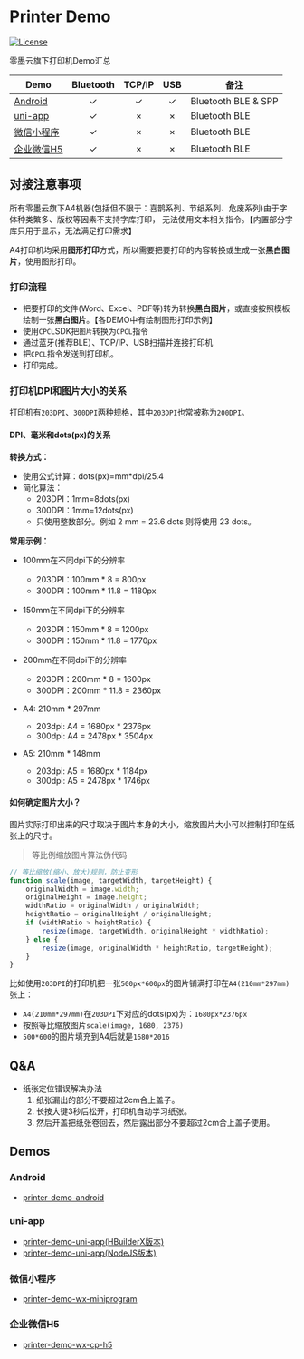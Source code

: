 # Printer Demo

[![License](https://img.shields.io/badge/license-MIT-4EB1BA.svg)](https://www.opensource.org/licenses/mit-license.php)

零墨云旗下打印机Demo汇总

| Demo                | Bluetooth | TCP/IP | USB | 备注                  |
|---------------------|:---------:|:------:|:---:|---------------------|
| [Android](#Android) |     ✓     |   ✓    |  ✓  | Bluetooth BLE & SPP |
| [uni-app](#uni-app) |     ✓     |   ×    |  ×  | Bluetooth BLE       |
| [微信小程序](#微信小程序)     |     ✓     |   ×    |  ×  | Bluetooth BLE       |
| [企业微信H5](#企业微信H5)   |     ✓     |   ×    |  ×  | Bluetooth BLE       |

## 对接注意事项

所有零墨云旗下A4机器(包括但不限于：喜鹊系列、节纸系列、危废系列)由于字体种类繁多、版权等因素不支持字库打印，
无法使用文本相关指令。【内置部分字库只用于显示，无法满足打印需求】

A4打印机均采用**图形打印**方式，所以需要把要打印的内容转换或生成一张**黑白图片**，使用图形打印。

### 打印流程

* 把要打印的文件(Word、Excel、PDF等)转为转换**黑白图片**，或直接按照模板绘制一张**黑白图片**。【各DEMO中有绘制图形打印示例】
* 使用`CPCL`SDK把`图片`转换为`CPCL`指令
* 通过蓝牙(推荐BLE）、TCP/IP、USB扫描并连接打印机
* 把`CPCL`指令发送到打印机。
* 打印完成。

### 打印机DPI和图片大小的关系

打印机有`203DPI`、`300DPI`两种规格，其中`203DPI`也常被称为`200DPI`。

#### DPI、毫米和dots(px)的关系

**转换方式：**

* 使用公式计算：dots(px)=mm*dpi/25.4
* 简化算法：
    - 203DPI：1mm=8dots(px)
    - 300DPI：1mm=12dots(px)
    - 只使用整数部分。例如 2 mm = 23.6 dots 则将使用 23 dots。

**常用示例：**

* 100mm在不同dpi下的分辨率
    - 203DPI：100mm * 8 = 800px
    - 300DPI：100mm * 11.8 = 1180px

* 150mm在不同dpi下的分辨率
    - 203DPI：150mm * 8 = 1200px
    - 300DPI：150mm * 11.8 = 1770px

* 200mm在不同dpi下的分辨率
    - 203DPI：200mm * 8 = 1600px
    - 300DPI：200mm * 11.8 = 2360px

* A4: 210mm * 297mm
    - 203dpi: A4 = 1680px * 2376px
    - 300dpi: A4 = 2478px * 3504px

* A5: 210mm * 148mm
    - 203dpi: A5 = 1680px * 1184px
    - 300dpi: A5 = 2478px * 1746px

#### 如何确定图片大小？

图片实际打印出来的尺寸取决于图片本身的大小，缩放图片大小可以控制打印在纸张上的尺寸。

> 等比例缩放图片算法伪代码

```javascript
// 等比缩放(缩小、放大)规则，防止变形
function scale(image, targetWidth, targetHeight) {
    originalWidth = image.width;
    originalHeight = image.height;
    widthRatio = originalWidth / originalWidth;
    heightRatio = originalHeight / originalHeight;
    if (widthRatio > heightRatio) {
        resize(image, targetWidth, originalHeight * widthRatio);
    } else {
        resize(image, originalWidth * heightRatio, targetHeight);
    }
}
```

比如使用`203DPI`的打印机把一张`500px*600px`的图片铺满打印在`A4(210mm*297mm)`张上：

* `A4(210mm*297mm)`在`203DPI`下对应的dots(px)为：`1680px*2376px`
* 按照等比缩放图片`scale(image, 1680, 2376)`
* `500*600`的图片填充到A4后就是`1680*2016`

## Q&A

* 纸张定位错误解决办法
    1. 纸张漏出的部分不要超过2cm合上盖子。
    2. 长按大键3秒后松开，打印机自动学习纸张。
    3. 然后开盖把纸张卷回去，然后露出部分不要超过2cm合上盖子使用。

## Demos

### Android

- [printer-demo-android][android]

### uni-app

- [printer-demo-uni-app(HBuilderX版本)][uni-app]
- [printer-demo-uni-app(NodeJS版本)][uni-app-nodejs]

### 微信小程序

- [printer-demo-wx-miniprogram][wx-miniprogram]

### 企业微信H5

- [printer-demo-wx-cp-h5][wx-cp-h5]

[android]: https://github.com/lingmoyun/printer-demo-android

[uni-app]: https://github.com/lingmoyun/printer-demo-uni-app

[uni-app-nodejs]: https://github.com/lingmoyun/printer-demo-uni-app/tree/nodejs

[wx-miniprogram]: https://github.com/lingmoyun/printer-demo-wx-miniprogram

[wx-cp-h5]: https://github.com/lingmoyun/printer-demo-wx-cp-h5
